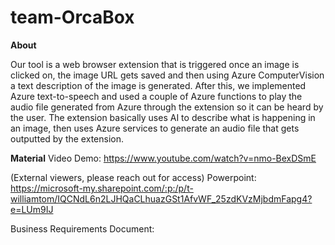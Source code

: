 # team-OrcaBox

**About**

Our tool is a web browser extension that is triggered once an image is clicked on, the image URL gets saved and then using Azure ComputerVision a text description of the image is generated. After this, we implemented Azure text-to-speech and used a couple of Azure functions to play the audio file generated from Azure through the extension so it can be heard by the user. The extension basically uses AI to describe what is happening in an image, then uses Azure services to generate an audio file that gets outputted by the extension. 

**Material**
Video Demo: https://www.youtube.com/watch?v=nmo-BexDSmE

(External viewers, please reach out for access)
Powerpoint: https://microsoft-my.sharepoint.com/:p:/p/t-williamtom/IQCNdL6n2LJHQaCLhuazGSt1AfvWF_25zdKVzMjbdmFapg4?e=LUm9IJ

Business Requirements Document: 

